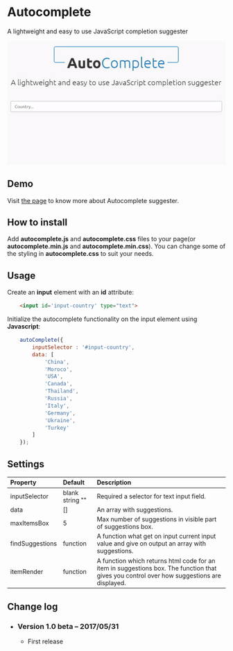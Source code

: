 # Autocomplete

A lightweight and easy to use JavaScript completion suggester

![](screenshot.gif)

## Demo

Visit [the page](http://belodpav.com/works/workslist/autocomplete/) to know more about Autocomplete suggester. 
## How to install

Add **autocomplete.js** and **autocomplete.css** files to your page(or **autocomplete.min.js** and **autocomplete.min.css**). You can change some of the styling in **autocomplete.css** to suit your needs.

## Usage

Create an **input** element with an **id** attribute:

```html
	<input id='input-country' type="text">
```

Initialize the autocomplete functionality on the input element using **Javascript**:

```javascript
	autoComplete({
		inputSelector : '#input-country',
		data: [
			'China',
			'Moroco',
			'USA',
			'Canada',
			'Thailand',
			'Russia',
			'Italy',
			'Germany',
			'Ukraine',
			'Turkey'
		]
	});
```
## Settings

| Property | Default | Description |
| :--- | :--- | :--- |
| inputSelector | blank string "" | Required a selector for text input field. |
| data | [] | An array with suggestions. |
| maxItemsBox | 5 | Max number of suggestions in visible part of suggestions box. |
| findSuggestions | function | A function what get on input current input value and give on output an array with suggestions.|
| itemRender | function | A function which returns html code for an item in suggestions box. The function that gives you control over how suggestions are displayed. |

## Change log

 - ### Version 1.0 beta – 2017/05/31
	
	* First release
		